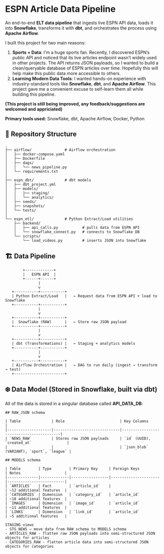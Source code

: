# ESPN Article Data Pipeline

An end-to-end **ELT data pipeline** that ingests live ESPN API data, loads it into **Snowflake**, transforms it with **dbt**, and orchestrates the process using **Apache Airflow**.

I built this project for two main reasons:
1. **Sports + Data**: I'm a huge sports fan. Recently, I discovered ESPN’s public API and noticed that its live articles endpoint wasn’t widely used in other projects. The API returns JSON payloads, so I wanted to build a clean/queryable database of ESPN articles over time. Hopefully this will help make this public data more accessible to others.
2. **Learning Modern Data Tools**: I wanted hands-on experience with industry-standard tools like **Snowflake**, **dbt**, and **Apache Airflow**. This project gave me a convenient excuse to self-learn them all while building this pipeline.

**(This project is still being improved, any feedback/suggestions are welcomed and appriciated)**

**Primary tools used:** Snowflake, dbt, Apache Airflow, Docker, Python



## 📂 Repository Structure
```text
.
├── airflow/               # Airflow orchestration
│   ├── docker-compose.yaml
│   ├── Dockerfile
│   ├── dags/
│   │   └── news_pipeline.py
│   └── requirements.txt
│
├── espn_dbt/              # dbt models
│   ├── dbt_project.yml
│   ├── models/
│   │   ├── staging/       
│   │   └── analytics/     
│   ├── seeds/
│   ├── snapshots/
│   └── tests/
│
└── espn_etl/              # Python Extract/Load utilities
    ├── backend/
    │   ├── api_calls.py           # pulls data from ESPN API
    │   └── snowflake_connect.py   # connects to Snowflake DB
    └── scripts/
        └── load_videos.py         # inserts JSON into Snowflake

```
## 🏗 Data Pipeline
```
        +-------------+
        |   ESPN API  |
        +------+------+
               |
               v
   +-----------+-----------+
   | Python Extract/Load   |   ← Request data from ESPN API + load to Snowflake
   +-----------+-----------+
               |
               v
   +-----------+-----------+
   |  Snowflake (RAW)      |   ← Store raw JSON payload
   +-----------+-----------+
               |
               v
   +-----------+-----------+
   | dbt (Transformations) |   ← Staging + analytics models
   +-----------+-----------+
               |
               v
   +-----------+-----------+
   | Airflow Orchestration |   ← DAG to run daily (ingest → transform → test)
   +-----------------------+
```

## ❄️ Data Model (Stored in Snowflake, built via dbt)
All of the data is stored in a singular database called **API_DATA_DB**:
```
## RAW_JSON schema

| Table              | Role                         | Key Columns                              |
|--------------------|------------------------------|------------------------------------------|
| `NEWS_RAW`         | Stores raw JSON payloads     | `id` (UUID), `created_at`                |
|                    |                              | `json_blob` (VARIANT), `sport`, `league` |

## MODELS schema

| Table        | Type        | Primary Key     | Foreign Keys         | Notes                    |
|--------------|-------------|-----------------|----------------------|--------------------------|
| `ARTICLES`   | Fact        | `article_id`    |                      | ~12 additional features  |
| `CATEGORIES` | Dimension   | `category_id`   | `article_id`         | ~18 additional features  |
| `IMAGES`     | Dimension   | `image_id`      | `article_id`         | ~11 additional features  |
| `LINKS`      | Dimension   | `link_id`       | `article_id`         | ~5 additional features   |
  
STAGING views
- STG_NEWS — move data from RAW schema to MODELS schema
- ARTICLES_RAW - flatten raw JSON payloads into semi-structured JSON objects for articles
- CATEGORIES_RAW - flatten article data into semi-structured JSON objects for categories
```

